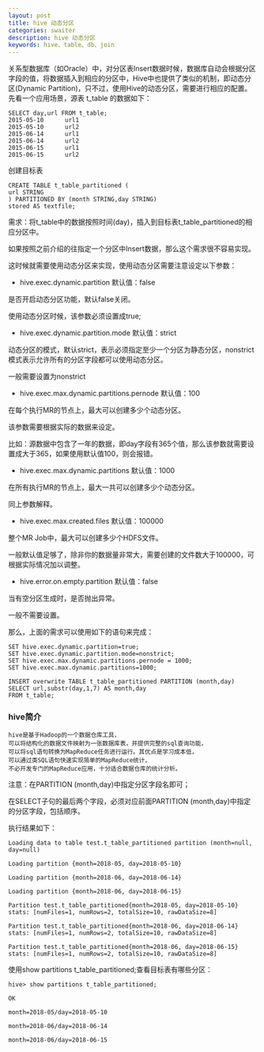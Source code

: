 ```yaml
---
layout: post
title: hive 动态分区
categories: swaiter
description: hive 动态分区
keywords: hive、table、db、join
---
```


关系型数据库（如Oracle）中，对分区表Insert数据时候，数据库自动会根据分区字段的值，将数据插入到相应的分区中，Hive中也提供了类似的机制，即动态分区(Dynamic Partition)，只不过，使用Hive的动态分区，需要进行相应的配置。
先看一个应用场景，源表 t_table 的数据如下：
```hql
SELECT day,url FROM t_table;
2015-05-10      url1
2015-05-10      url2
2015-06-14      url1
2015-06-14      url2
2015-06-15      url1
2015-06-15      url2
```
创建目标表

```hql
CREATE TABLE t_table_partitioned (
url STRING
) PARTITIONED BY (month STRING,day STRING) 
stored AS textfile;
```
需求：将t_table中的数据按照时间(day)，插入到目标表t_table_partitioned的相应分区中。

如果按照之前介绍的往指定一个分区中Insert数据，那么这个需求很不容易实现。

这时候就需要使用动态分区来实现，使用动态分区需要注意设定以下参数：
- hive.exec.dynamic.partition
默认值：false

是否开启动态分区功能，默认false关闭。

使用动态分区时候，该参数必须设置成true;

- hive.exec.dynamic.partition.mode
默认值：strict

动态分区的模式，默认strict，表示必须指定至少一个分区为静态分区，nonstrict模式表示允许所有的分区字段都可以使用动态分区。

一般需要设置为nonstrict

- hive.exec.max.dynamic.partitions.pernode
默认值：100

在每个执行MR的节点上，最大可以创建多少个动态分区。

该参数需要根据实际的数据来设定。

比如：源数据中包含了一年的数据，即day字段有365个值，那么该参数就需要设置成大于365，如果使用默认值100，则会报错。

- hive.exec.max.dynamic.partitions
默认值：1000

在所有执行MR的节点上，最大一共可以创建多少个动态分区。

同上参数解释。

- hive.exec.max.created.files
默认值：100000

整个MR Job中，最大可以创建多少个HDFS文件。

一般默认值足够了，除非你的数据量非常大，需要创建的文件数大于100000，可根据实际情况加以调整。

- hive.error.on.empty.partition
默认值：false

当有空分区生成时，是否抛出异常。

一般不需要设置。

那么，上面的需求可以使用如下的语句来完成：
```hql
SET hive.exec.dynamic.partition=true;  
SET hive.exec.dynamic.partition.mode=nonstrict; 
SET hive.exec.max.dynamic.partitions.pernode = 1000;
SET hive.exec.max.dynamic.partitions=1000;
 
INSERT overwrite TABLE t_table_partitioned PARTITION (month,day) 
SELECT url,substr(day,1,7) AS month,day 
FROM t_table;
```
### hive简介

```hql
hive是基于Hadoop的一个数据仓库工具，
可以将结构化的数据文件映射为一张数据库表，并提供完整的sql查询功能，
可以将sql语句转换为MapReduce任务进行运行。其优点是学习成本低，
可以通过类SQL语句快速实现简单的MapReduce统计，
不必开发专门的MapReduce应用，十分适合数据仓库的统计分析。
```
注意：在PARTITION (month,day)中指定分区字段名即可；

在SELECT子句的最后两个字段，必须对应前面PARTITION (month,day)中指定的分区字段，包括顺序。

执行结果如下：
```hql
Loading data to table test.t_table_partitioned partition (month=null, day=null)

Loading partition {month=2018-05, day=2018-05-10}

Loading partition {month=2018-06, day=2018-06-14}

Loading partition {month=2018-06, day=2018-06-15}

Partition test.t_table_partitioned{month=2018-05, day=2018-05-10} stats: [numFiles=1, numRows=2, totalSize=10, rawDataSize=8]

Partition test.t_table_partitioned{month=2018-06, day=2018-06-14} stats: [numFiles=1, numRows=2, totalSize=10, rawDataSize=8]

Partition test.t_table_partitioned{month=2018-06, day=2018-06-15} stats: [numFiles=1, numRows=2, totalSize=10, rawDataSize=8]
```
 

使用show partitions t_table_partitioned;查看目标表有哪些分区：
```hql
hive> show partitions t_table_partitioned;

OK

month=2018-05/day=2018-05-10

month=2018-06/day=2018-06-14

month=2018-06/day=2018-06-15
```